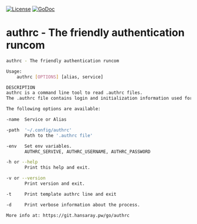 [![License](https://img.shields.io/badge/license-MIT-blue.svg)](https://opensource.org/licenses/MIT)
[![GoDoc](https://godoc.org/git.hansaray.pw/go/authrc/bin/authrc?status.svg)](https://godoc.org/git.hansaray.pw/go/authrc/bin/authrc)

# authrc - The friendly authentication runcom

```bash
authrc - The friendly authentication runcom

Usage:
	authrc [OPTIONS] [alias, service]

DESCRIPTION
authrc is a command line tool to read .authrc files.
The .authrc file contains login and initialization information used for auto login.

The following options are available:

-name  Service or Alias

-path  '~/.config/authrc'
       Path to the '.authrc file'

-env   Set env variables.
       AUTHRC_SERVIVE, AUTHRC_USERNAME, AUTHRC_PASSWORD

-h or --help
       Print this help and exit.

-v or --version
       Print version and exit.

-t     Print template authrc line and exit

-d     Print verbose information about the process.

More info at: https://git.hansaray.pw/go/authrc

```
